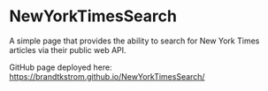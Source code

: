 # NewYorkTimesSearch

A simple page that provides the ability to search for New York Times articles via their public web API.

GitHub page deployed here: https://brandtkstrom.github.io/NewYorkTimesSearch/
